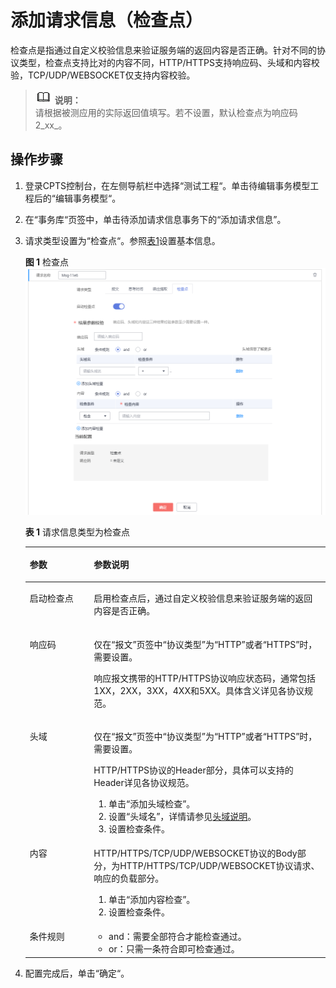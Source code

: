 # 添加请求信息（检查点）<a name="cpts_01_0014"></a>

检查点是指通过自定义校验信息来验证服务端的返回内容是否正确。针对不同的协议类型，检查点支持比对的内容不同，HTTP/HTTPS支持响应码、头域和内容校验，TCP/UDP/WEBSOCKET仅支持内容校验。

>![](public_sys-resources/icon-note.gif) **说明：**   
>请根据被测应用的实际返回值填写。若不设置，默认检查点为响应码2_xx_。  

## 操作步骤<a name="section15721830143716"></a>

1.  登录CPTS控制台，在左侧导航栏中选择“测试工程“。单击待编辑事务模型工程后的“编辑事务模型“。
2.  在“事务库“页签中，单击待添加请求信息事务下的“添加请求信息”。
3.  请求类型设置为“检查点“。参照[表1](#table5736173244417)设置基本信息。

    **图 1**  检查点<a name="fig1316131711388"></a>  
    ![](figures/检查点.png "检查点")

    **表 1**  请求信息类型为检查点

    <a name="table5736173244417"></a>
    <table><thead align="left"><tr id="row13735932174410"><th class="cellrowborder" valign="top" width="21.33%" id="mcps1.2.3.1.1"><p id="p15735232124418"><a name="p15735232124418"></a><a name="p15735232124418"></a>参数</p>
    </th>
    <th class="cellrowborder" valign="top" width="78.67%" id="mcps1.2.3.1.2"><p id="p127351132204418"><a name="p127351132204418"></a><a name="p127351132204418"></a>参数说明</p>
    </th>
    </tr>
    </thead>
    <tbody><tr id="row2990106202419"><td class="cellrowborder" valign="top" width="21.33%" headers="mcps1.2.3.1.1 "><p id="p999006112415"><a name="p999006112415"></a><a name="p999006112415"></a>启动检查点</p>
    </td>
    <td class="cellrowborder" valign="top" width="78.67%" headers="mcps1.2.3.1.2 "><p id="p189903672417"><a name="p189903672417"></a><a name="p189903672417"></a>启用检查点后，通过自定义校验信息来验证服务端的返回内容是否正确。</p>
    </td>
    </tr>
    <tr id="row2736123219447"><td class="cellrowborder" valign="top" width="21.33%" headers="mcps1.2.3.1.1 "><p id="p5736163234416"><a name="p5736163234416"></a><a name="p5736163234416"></a>响应码</p>
    </td>
    <td class="cellrowborder" valign="top" width="78.67%" headers="mcps1.2.3.1.2 "><p id="p17938829182616"><a name="p17938829182616"></a><a name="p17938829182616"></a>仅在“报文”页签中“协议类型”为“HTTP”或者“HTTPS”时，需要设置。</p>
    <p id="p17366322447"><a name="p17366322447"></a><a name="p17366322447"></a>响应报文携带的HTTP/HTTPS协议响应状态码，通常包括1XX，2XX，3XX，4XX和5XX。具体含义详见各协议规范。</p>
    </td>
    </tr>
    <tr id="row9736132124413"><td class="cellrowborder" valign="top" width="21.33%" headers="mcps1.2.3.1.1 "><p id="p1673693214447"><a name="p1673693214447"></a><a name="p1673693214447"></a>头域</p>
    </td>
    <td class="cellrowborder" valign="top" width="78.67%" headers="mcps1.2.3.1.2 "><p id="p6365143702616"><a name="p6365143702616"></a><a name="p6365143702616"></a>仅在“报文”页签中“协议类型”为“HTTP”或者“HTTPS”时，需要设置。</p>
    <p id="p7736103218448"><a name="p7736103218448"></a><a name="p7736103218448"></a>HTTP/HTTPS协议的Header部分，具体可以支持的Header详见各协议规范。</p>
    <a name="ol1273643214441"></a><a name="ol1273643214441"></a><ol id="ol1273643214441"><li>单击“<span class="keyword" id="keyword73303582319"><a name="keyword73303582319"></a><a name="keyword73303582319"></a>添加头域检查</span>”。</li><li>设置“<span class="keyword" id="keyword158582390233"><a name="keyword158582390233"></a><a name="keyword158582390233"></a>头域名</span>”，详情请参见<a href="头域说明.md">头域说明</a>。</li><li>设置检查条件。</li></ol>
    </td>
    </tr>
    <tr id="row18736203234411"><td class="cellrowborder" valign="top" width="21.33%" headers="mcps1.2.3.1.1 "><p id="p37361332114419"><a name="p37361332114419"></a><a name="p37361332114419"></a>内容</p>
    </td>
    <td class="cellrowborder" valign="top" width="78.67%" headers="mcps1.2.3.1.2 "><p id="p3736123217448"><a name="p3736123217448"></a><a name="p3736123217448"></a>HTTP/HTTPS/TCP/UDP/WEBSOCKET协议的Body部分，为HTTP/HTTPS/TCP/UDP/WEBSOCKET协议请求、响应的负载部分。</p>
    <a name="ol1873617327447"></a><a name="ol1873617327447"></a><ol id="ol1873617327447"><li>单击“<span class="keyword" id="keyword1049713445235"><a name="keyword1049713445235"></a><a name="keyword1049713445235"></a>添加内容检查</span>”。</li><li>设置检查条件。</li></ol>
    </td>
    </tr>
    <tr id="row163031322144620"><td class="cellrowborder" valign="top" width="21.33%" headers="mcps1.2.3.1.1 "><p id="p183049226462"><a name="p183049226462"></a><a name="p183049226462"></a>条件规则</p>
    </td>
    <td class="cellrowborder" valign="top" width="78.67%" headers="mcps1.2.3.1.2 "><a name="ul14825538174618"></a><a name="ul14825538174618"></a><ul id="ul14825538174618"><li>and：需要全部符合才能检查通过。</li><li>or：只需一条符合即可检查通过。</li></ul>
    </td>
    </tr>
    </tbody>
    </table>

4.  配置完成后，单击“确定“。

